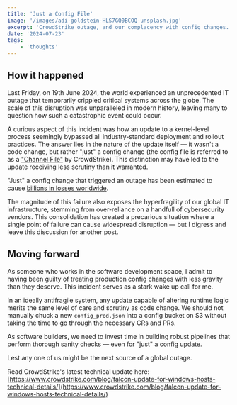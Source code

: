 ```yaml
---
title: 'Just a Config File'
image: '/images/adi-goldstein-HLS7GQ0BCOQ-unsplash.jpg'
excerpt: 'CrowdStrike outage, and our complacency with config changes.'
date: '2024-07-23'
tags: 
    - 'thoughts'
---
```

## How it happened
Last Friday, on 19th June 2024, the world experienced an unprecedented IT outage that temporarily crippled critical systems across the globe. The scale of this disruption was unparalleled in modern history, leaving many to question how such a catastrophic event could occur.

A curious aspect of this incident was how an update to a kernel-level process seemingly bypassed all industry-standard deployment and rollout practices. The answer lies in the nature of the update itself — it wasn't a code change, but rather "just" a config change (the config file is referred to as a ["Channel File"](https://www.crowdstrike.com/blog/falcon-update-for-windows-hosts-technical-details/) by CrowdStrike). This distinction may have led to the update receiving less scrutiny than it warranted.

"Just" a config change that triggered an outage has been estimated to cause [billions in losses worldwide](https://www.scmp.com/news/world/article/3271419/crowdstrike-outage-cost-economy-tens-billions-dollars-and-firms-want-recoup-losses).

The magnitude of this failure also exposes the hyperfragility of our global IT infrastructure, stemming from over-reliance on a handfull of cybersecurity vendors. This consolidation has created a precarious situation where a single point of failure can cause widespread disruption — but I digress and leave this discussion for another post.

## Moving forward
As someone who works in the software development space, I admit to having been guilty of treating production config changes with less gravity than they deserve. This incident serves as a stark wake up call for me. 

In an ideally antifragile system, any update capable of altering runtime logic merits the same level of care and scrutiny as code change. We should not manually chuck a new `config_prod.json` into a config bucket on S3 without taking the time to go through the necessary CRs and PRs. 

As software builders, we need to invest time in building robust pipelines that perform thorough sanity checks — even for "just" a config update.

Lest any one of us might be the next source of a global outage. 

Read CrowdStrike's latest technical update here: [https://www.crowdstrike.com/blog/falcon-update-for-windows-hosts-technical-details/](https://www.crowdstrike.com/blog/falcon-update-for-windows-hosts-technical-details/)